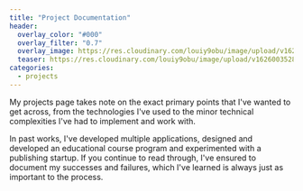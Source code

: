 ```yaml
---
title: "Project Documentation"
header:
  overlay_color: "#000"
  overlay_filter: "0.7"
  overlay_image: https://res.cloudinary.com/louiy9obu/image/upload/v1626002590/letisias_projects_fjlv67.png
  teaser: https://res.cloudinary.com/louiy9obu/image/upload/v1626003528/500x300projects_dbt5xc.png
categories:
  - projects
---
```


My projects page takes note on the exact primary points that I've wanted to get across, from the technologies I've used to the minor technical complexities I've had to implement and work with.

In past works, I've developed multiple applications, designed and developed an educational course program and experimented with a publishing startup. If you continue to read through, I've ensured to document my successes and failures, which I've learned is always just as important to the process.